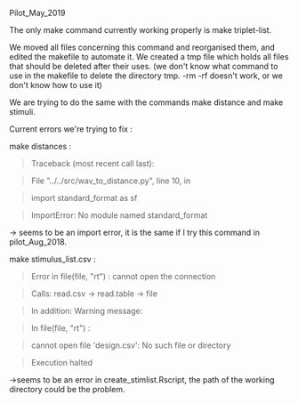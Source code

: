 Pilot_May_2019

The only make command currently working properly is make triplet-list.

We moved all files concerning this command and reorganised them, and edited the makefile to automate it.
We created a tmp file which holds all files that should be deleted after their uses. (we don't know what command to use in the makefile to delete the directory tmp. -rm -rf doesn't work, or we don't know how to use it)

We are trying to do the same with the commands make distance and make stimuli.

Current errors we're trying to fix : 


make distances :


> Traceback (most recent call last):

> File "../../src/wav_to_distance.py", line 10, in <module>
  
> import standard_format as sf
    
> ImportError: No module named standard_format


-> seems to be an import error, it is the same if I try this command in pilot_Aug_2018.


make stimulus_list.csv :

> Error in file(file, "rt") : cannot open the connection

> Calls: read.csv -> read.table -> file

> In addition: Warning message:

> In file(file, "rt") :

> cannot open file 'design.csv': No such file or directory
  
> Execution halted


->seems to be an error in create_stimlist.Rscript, the path of the working directory could be the problem.
